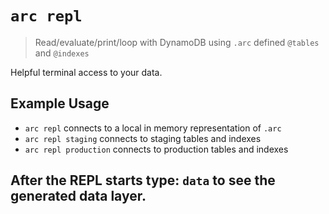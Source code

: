# `arc repl`

> Read/evaluate/print/loop with DynamoDB using `.arc` defined `@tables` and `@indexes`

Helpful terminal access to your data.

## Example Usage

- `arc repl` connects to a local in memory representation of `.arc`
- `arc repl staging` connects to staging tables and indexes
- `arc repl production` connects to production tables and indexes

After the REPL starts type: `data` to see the generated data layer.
---
